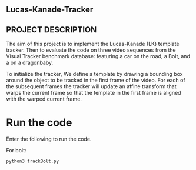 ## Lucas-Kanade-Tracker

## PROJECT DESCRIPTION

The aim of this project is to implement the Lucas-Kanade (LK) template tracker. Then to evaluate the code on three video sequences from the Visual Tracker benchmark database: featuring a car on the road, a Bolt, and a  on a dragonbaby.


To initialize the tracker, We define a template by drawing a bounding box around the object to be tracked in the first frame of the video. For each of the subsequent frames the tracker will update an affine transform that warps the current frame so that the template in the first frame is aligned with the warped current frame.
# Run the code

Enter the following to run the code.

For bolt:
```
python3 trackBolt.py
```
